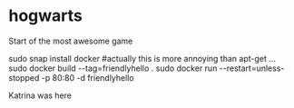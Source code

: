 # hogwarts

Start of the most awesome game

sudo snap install docker #actually this is more annoying than apt-get ...
sudo docker build --tag=friendlyhello .
sudo docker run --restart=unless-stopped -p 80:80 -d friendlyhello

Katrina was here
 

